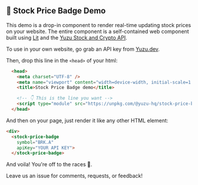 ## 🍋 Stock Price Badge Demo

This demo is a drop-in component to render real-time updating stock prices on your website. The entire component is a self-contained web component built using [Lit](https://lit.dev/) and the [Yuzu Stock and Crypto API](https://yuzu.dev).

To use in your own website, go grab an API key from [Yuzu.dev](https://yuzu.dev).

Then, drop this line in the `<head>` of your html:

```html
  <head>
    <meta charset="UTF-8" />
    <meta name="viewport" content="width=device-width, initial-scale=1.0" />
    <title>Stock Price Badge demo</title>

    <!-- 👇 This is the line you want -->
    <script type="module" src="https://unpkg.com/@yuzu-hq/stock-price-badge/dist/stock-price-badge.es.js"></script>
  </head>
```

And then on your page, just render it like any other HTML element:

```html
<div>
  <stock-price-badge
    symbol="BRK.A"
    apiKey="YOUR API KEY">
  </stock-price-badge>
```

And voila! You're off to the races 🐎.

Leave us an issue for comments, requests, or feedback!
